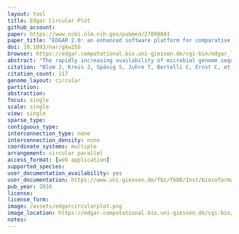 ```yaml
---
layout: tool 
title: Edgar Circular Plot
github_account: 
paper: https://www.ncbi.nlm.nih.gov/pubmed/27098043
paper_title: "EDGAR 2.0: an enhanced software platform for comparative gene content analyses."
doi: 10.1093/nar/gkw255
browser: https://edgar.computational.bio.uni-giessen.de/cgi-bin/edgar_login.cgi?cookie_test=1&open_gen=1
abstract: "The rapidly increasing availability of microbial genome sequences has led to a growing demand for bioinformatics software tools that support the functional analysis based on the comparison of closely related genomes. By utilizing comparative approaches on gene level it is possible to gain insights into the core genes which represent the set of shared features for a set of organisms under study. Vice versa singleton genes can be identified to elucidate the specific properties of an individual genome. Since initial publication, the EDGAR platform has become one of the most established software tools in the field of comparative genomics. Over the last years, the software has been continuously improved and a large number of new analysis features have been added. For the new version, EDGAR 2.0, the gene orthology estimation approach was newly designed and completely re-implemented. Among other new features, EDGAR 2.0 provides extended phylogenetic analysis features like AAI (Average Amino Acid Identity) and ANI (Average Nucleotide Identity) matrices, genome set size statistics and modernized visualizations like interactive synteny plots or Venn diagrams. Thereby, the software supports a quick and user-friendly survey of evolutionary relationships between microbial genomes and simplifies the process of obtaining new biological insights into their differential gene content. All features are offered to the scientific community via a web-based and therefore platform-independent user interface, which allows easy browsing of precomputed datasets. The web server is accessible at http://edgar.computational.bio."
citation: "Blom J, Kreis J, Spänig S, Juhre T, Bertelli C, Ernst C, et al. EDGAR 2.0: an enhanced software platform for comparative gene content analyses. Nucleic Acids Res. academic.oup.com; 2016;44: W22–8."
citation_count: 117
genome_layout: circular
partition: 
abstraction: 
focus: single
scale: single
view: single
sparse_type: 
contiguous_type: 
interconnection_type: none
interconnection_density: none
coordinate_systems: multiple
arrangement: circular parallel
access_format: [web application]
supported_species: 
user_documentation_availability: yes
user_documentation: https://www.uni-giessen.de/fbz/fb08/Inst/bioinformatik/software/EDGAR/documentation
pub_year: 2016
license: 
license_form: 
image: /assets/edgarcircularplot.png
image_location: https://edgar.computational.bio.uni-giessen.de/cgi-bin/edgar.cgi
notes: 
---
```

